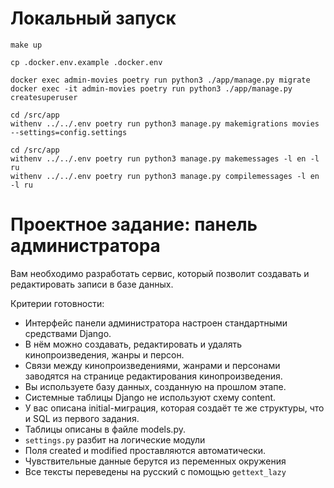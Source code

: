 # Локальный запуск

```
make up
```

```
cp .docker.env.example .docker.env
```

```
docker exec admin-movies poetry run python3 ./app/manage.py migrate
docker exec -it admin-movies poetry run python3 ./app/manage.py createsuperuser
```

```
cd /src/app
withenv ../../.env poetry run python3 manage.py makemigrations movies --settings=config.settings
```

```
cd /src/app
withenv ../../.env poetry run python3 manage.py makemessages -l en -l ru
withenv ../../.env poetry run python3 manage.py compilemessages -l en -l ru
```

# Проектное задание: панель администратора

Вам необходимо разработать сервис, который позволит создавать и редактировать записи в базе данных.

Критерии готовности:

- Интерфейс панели администратора настроен стандартными средствами Django.
- В нём можно создавать, редактировать и удалять кинопроизведения, жанры и персон.
- Связи между кинопроизведениями, жанрами и персонами заводятся на странице редактирования кинопроизведения.
- Вы используете базу данных, созданную на прошлом этапе.
- Системные таблицы Django не используют схему content.
- У вас описана initial-миграция, которая создаёт те же структуры, что и SQL из первого задания.
- Таблицы описаны в файле models.py.
- `settings.py` разбит на логические модули
- Поля created и modified проставляются автоматически.
- Чувствительные данные берутся из переменных окружения
- Все тексты переведены на русский с помощью `gettext_lazy`
